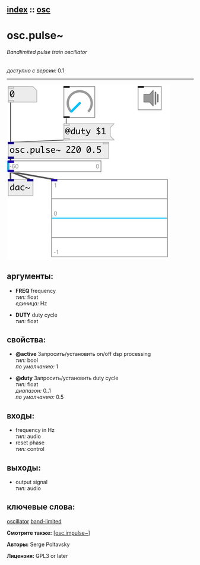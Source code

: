 [index](index.html) :: [osc](category_osc.html)
---

# osc.pulse~

###### Bandlimited pulse train oscillator

*доступно с версии:* 0.1

---




[![example](../examples/img/osc.pulse~.jpg)](../examples/pd/osc.pulse~.pd)



## аргументы:

* **FREQ**
frequency<br>
_тип:_ float<br>
_единица:_ Hz<br>

* **DUTY**
duty cycle<br>
_тип:_ float<br>





## свойства:

* **@active** 
Запросить/установить on/off dsp processing<br>
_тип:_ bool<br>
_по умолчанию:_ 1<br>

* **@duty** 
Запросить/установить duty cycle<br>
_тип:_ float<br>
_диапазон:_ 0..1<br>
_по умолчанию:_ 0.5<br>



## входы:

* frequency in Hz<br>
_тип:_ audio
* reset phase<br>
_тип:_ control



## выходы:

* output signal<br>
_тип:_ audio



## ключевые слова:

[oscillator](keywords/oscillator.html)
[band-limited](keywords/band-limited.html)



**Смотрите также:**
[\[osc.impulse~\]](osc.impulse~.html)




**Авторы:** Serge Poltavsky




**Лицензия:** GPL3 or later






